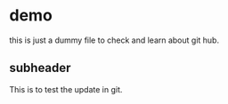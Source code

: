 # demo

this is just a dummy file to check and learn about git hub.

## subheader

This is to test the update in git.
